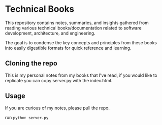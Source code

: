 # Technical Books

This repository contains notes, summaries, and insights gathered from reading various technical books/documentation related to software development, architecture, and engineering.

The goal is to condense the key concepts and principles from these books into easily digestible formats for quick reference and learning.

## Cloning the repo

This is my personal notes from my books that I've read, if you would like to replicate you can copy server.py with the index.html.

## Usage 

If you are curious of my notes, please pull the repo. 

run `python server.py`


